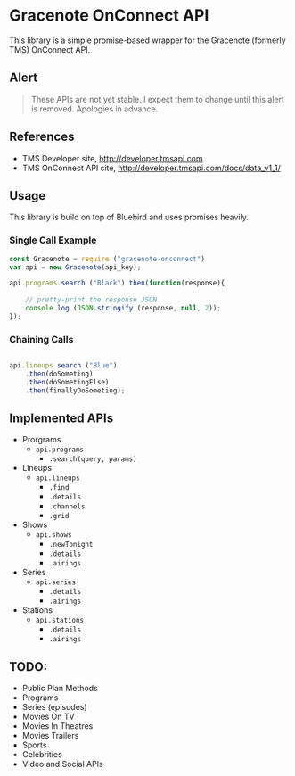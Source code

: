 # Gracenote OnConnect API

This library is a simple promise-based wrapper for the Gracenote (formerly TMS) OnConnect API.

## Alert

> These APIs are not yet stable. I expect them to change until this alert is removed. Apologies in advance.

## References

- TMS Developer site, http://developer.tmsapi.com
- TMS OnConnect API site, http://developer.tmsapi.com/docs/data_v1_1/

## Usage
This library is build on top of Bluebird and uses promises heavily.

### Single Call Example

```javascript
const Gracenote = require ("gracenote-onconnect")
var api = new Gracenote(api_key);

api.programs.search ("Black").then(function(response){
    
    // pretty-print the response JSON
    console.log (JSON.stringify (response, null, 2));
});
```

### Chaining Calls

```javascript

api.lineups.search ("Blue")
    .then(doSometing)
    .then(doSometingElse)
    .then(finallyDoSometing);

```

## Implemented APIs

- Prorgrams
    - `api.programs`
        - `.search(query, params)`
- Lineups
    - `api.lineups`
        - `.find`
        - `.details`
        - `.channels`
        - `.grid`
- Shows
    - `api.shows`
        - `.newTonight`
        - `.details`
        - `.airings`
- Series
    - `api.series`
        - `.details`
        - `.airings`
- Stations
    - `api.stations`
        - `.details`
        - `.airings`

## TODO:

- Public Plan Methods
- Programs
- Series (episodes)
- Movies On TV
- Movies In Theatres
- Movies Trailers
- Sports
- Celebrities
- Video and Social APIs

